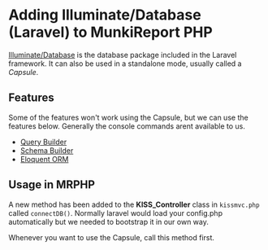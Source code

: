 # Adding Illuminate/Database (Laravel) to MunkiReport PHP #

[Illuminate/Database](https://packagist.org/packages/illuminate/database) is the database package included in the Laravel framework.
It can also be used in a standalone mode, usually called a *Capsule*.


## Features ##

Some of the features won't work using the Capsule, but we can use the features below.
Generally the console commands arent available to us.

- [Query Builder](https://laravel.com/docs/5.5/queries)
- [Schema Builder](https://laravel.com/docs/5.5/migrations)
- [Eloquent ORM](https://laravel.com/docs/5.5/eloquent)

## Usage in MRPHP ##

A new method has been added to the **KISS_Controller** class in `kissmvc.php` called `connectDB()`. Normally laravel
would load your config.php automatically but we needed to bootstrap it in our own way.

Whenever you want to use the Capsule, call this method first.


